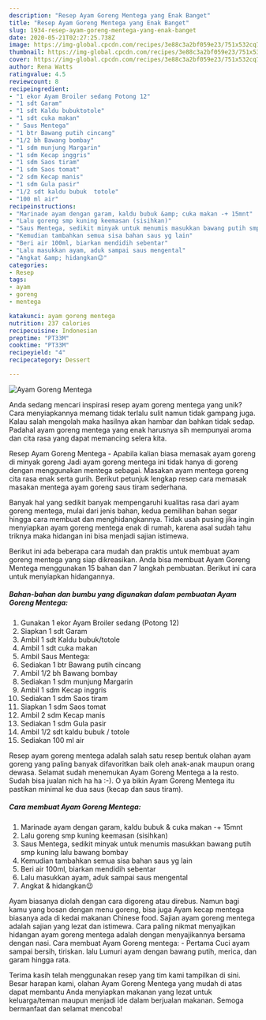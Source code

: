 ```yaml
---
description: "Resep Ayam Goreng Mentega yang Enak Banget"
title: "Resep Ayam Goreng Mentega yang Enak Banget"
slug: 1934-resep-ayam-goreng-mentega-yang-enak-banget
date: 2020-05-21T02:27:25.738Z
image: https://img-global.cpcdn.com/recipes/3e88c3a2bf059e23/751x532cq70/ayam-goreng-mentega-foto-resep-utama.jpg
thumbnail: https://img-global.cpcdn.com/recipes/3e88c3a2bf059e23/751x532cq70/ayam-goreng-mentega-foto-resep-utama.jpg
cover: https://img-global.cpcdn.com/recipes/3e88c3a2bf059e23/751x532cq70/ayam-goreng-mentega-foto-resep-utama.jpg
author: Rena Watts
ratingvalue: 4.5
reviewcount: 8
recipeingredient:
- "1 ekor Ayam Broiler sedang Potong 12"
- "1 sdt Garam"
- "1 sdt Kaldu bubuktotole"
- "1 sdt cuka makan"
- " Saus Mentega"
- "1 btr Bawang putih cincang"
- "1/2 bh Bawang bombay"
- "1 sdm munjung Margarin"
- "1 sdm Kecap inggris"
- "1 sdm Saos tiram"
- "1 sdm Saos tomat"
- "2 sdm Kecap manis"
- "1 sdm Gula pasir"
- "1/2 sdt kaldu bubuk  totole"
- "100 ml air"
recipeinstructions:
- "Marinade ayam dengan garam, kaldu bubuk &amp; cuka makan -+ 15mnt"
- "Lalu goreng smp kuning keemasan (sisihkan)"
- "Saus Mentega, sedikit minyak untuk menumis masukkan bawang putih smp kuning lalu bawang bombay"
- "Kemudian tambahkan semua sisa bahan saus yg lain"
- "Beri air 100ml, biarkan mendidih sebentar"
- "Lalu masukkan ayam, aduk sampai saus mengental"
- "Angkat &amp; hidangkan😉"
categories:
- Resep
tags:
- ayam
- goreng
- mentega

katakunci: ayam goreng mentega 
nutrition: 237 calories
recipecuisine: Indonesian
preptime: "PT33M"
cooktime: "PT33M"
recipeyield: "4"
recipecategory: Dessert

---
```



![Ayam Goreng Mentega](https://img-global.cpcdn.com/recipes/3e88c3a2bf059e23/751x532cq70/ayam-goreng-mentega-foto-resep-utama.jpg)

Anda sedang mencari inspirasi resep ayam goreng mentega yang unik? Cara menyiapkannya memang tidak terlalu sulit namun tidak gampang juga. Kalau salah mengolah maka hasilnya akan hambar dan bahkan tidak sedap. Padahal ayam goreng mentega yang enak harusnya sih mempunyai aroma dan cita rasa yang dapat memancing selera kita.

Resep Ayam Goreng Mentega - Apabila kalian biasa memasak ayam goreng di minyak goreng Jadi ayam goreng mentega ini tidak hanya di goreng dengan menggunakan mentega sebagai. Masakan ayam mentega goreng cita rasa enak serta gurih. Berikut petunjuk lengkap resep cara memasak masakan mentega ayam goreng saus tiram sederhana.

Banyak hal yang sedikit banyak mempengaruhi kualitas rasa dari ayam goreng mentega, mulai dari jenis bahan, kedua pemilihan bahan segar hingga cara membuat dan menghidangkannya. Tidak usah pusing jika ingin menyiapkan ayam goreng mentega enak di rumah, karena asal sudah tahu triknya maka hidangan ini bisa menjadi sajian istimewa.


Berikut ini ada beberapa cara mudah dan praktis untuk membuat ayam goreng mentega yang siap dikreasikan. Anda bisa membuat Ayam Goreng Mentega menggunakan 15 bahan dan 7 langkah pembuatan. Berikut ini cara untuk menyiapkan hidangannya.

<!--inarticleads1-->

##### Bahan-bahan dan bumbu yang digunakan dalam pembuatan Ayam Goreng Mentega:

1. Gunakan 1 ekor Ayam Broiler sedang (Potong 12)
1. Siapkan 1 sdt Garam
1. Ambil 1 sdt Kaldu bubuk/totole
1. Ambil 1 sdt cuka makan
1. Ambil  Saus Mentega:
1. Sediakan 1 btr Bawang putih cincang
1. Ambil 1/2 bh Bawang bombay
1. Sediakan 1 sdm munjung Margarin
1. Ambil 1 sdm Kecap inggris
1. Sediakan 1 sdm Saos tiram
1. Siapkan 1 sdm Saos tomat
1. Ambil 2 sdm Kecap manis
1. Sediakan 1 sdm Gula pasir
1. Ambil 1/2 sdt kaldu bubuk / totole
1. Sediakan 100 ml air


Resep ayam goreng mentega adalah salah satu resep bentuk olahan ayam goreng yang paling banyak difavoritkan baik oleh anak-anak maupun orang dewasa. Selamat sudah menemukan Ayam Goreng Mentega a la resto. Sudah bisa jualan nich ha ha :-). O ya bikin Ayam Goreng Mentega itu pastikan minimal ke dua saus (kecap dan saus tiram). 

<!--inarticleads2-->

##### Cara membuat Ayam Goreng Mentega:

1. Marinade ayam dengan garam, kaldu bubuk &amp; cuka makan -+ 15mnt
1. Lalu goreng smp kuning keemasan (sisihkan)
1. Saus Mentega, sedikit minyak untuk menumis masukkan bawang putih smp kuning lalu bawang bombay
1. Kemudian tambahkan semua sisa bahan saus yg lain
1. Beri air 100ml, biarkan mendidih sebentar
1. Lalu masukkan ayam, aduk sampai saus mengental
1. Angkat &amp; hidangkan😉


Ayam biasanya diolah dengan cara digoreng atau direbus. Namun bagi kamu yang bosan dengan menu goreng, bisa juga Ayam kecap mentega biasanya ada di kedai makanan Chinese food. Sajian ayam goreng mentega adalah sajian yang lezat dan istimewa. Cara paling nikmat menyajikan hidangan ayam goreng mentega adalah dengan menyajikannya bersama dengan nasi. Cara membuat Ayam Goreng mentega: - Pertama Cuci ayam sampai bersih, tiriskan. lalu Lumuri ayam dengan bawang putih, merica, dan garam hingga rata. 

Terima kasih telah menggunakan resep yang tim kami tampilkan di sini. Besar harapan kami, olahan Ayam Goreng Mentega yang mudah di atas dapat membantu Anda menyiapkan makanan yang lezat untuk keluarga/teman maupun menjadi ide dalam berjualan makanan. Semoga bermanfaat dan selamat mencoba!
